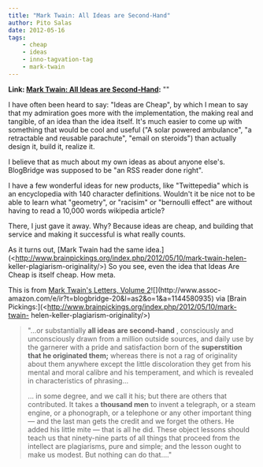 ```yaml
---
title: "Mark Twain: All Ideas are Second-Hand"
author: Pito Salas
date: 2012-05-16
tags:
    - cheap
    - ideas
    - inno-tagvation-tag
    - mark-twain
---
```


**Link: [Mark Twain: All Ideas are Second-Hand](None):** ""



I have often been heard to say: "Ideas are Cheap", by which I mean to say that
my admiration goes more with the implementation, the making real and tangible,
of an idea than the idea itself. It's much easier to come up with something
that would be cool and useful ("A solar powered ambulance", "a retractable and
reusable parachute", "email on steroids") than actually design it, build it,
realize it.

I believe that as much about my own ideas as about anyone else's. BlogBridge
was supposed to be "an RSS reader done right".

I have a few wonderful ideas for new products, like "Twittepedia" which is an
encyclopedia with 140 character definitions. Wouldn't it be nice not to be
able to learn what "geometry", or "racisim" or "bernoulli effect" are without
having to read a 10,000 words wikipedia article?

There, I just gave it away. Why? Because ideas are cheap, and building that
service and making it successful is what really counts.

As it turns out, [Mark Twain had the same
idea.](<http://www.brainpickings.org/index.php/2012/05/10/mark-twain-helen-
keller-plagiarism-originality/>) So you see, even the idea that Ideas Are
Cheap is itself cheap. How meta.

This is from [Mark Twain's Letters, Volume
2](<http://www.amazon.com/gp/product/1144580935/ref=as_li_ss_tl?ie=UTF8&tag=blogbridge-20&linkCode=as2&camp=1789&creative=390957&creativeASIN=1144580935>)![](http://www.assoc-
amazon.com/e/ir?t=blogbridge-20&l=as2&o=1&a=1144580935) via [Brain
Pickings:](<http://www.brainpickings.org/index.php/2012/05/10/mark-twain-
helen-keller-plagiarism-originality/>)

> "…or substantially **all ideas are second-hand** , consciously and
> unconsciously drawn from a million outside sources, and daily use by the
> garnerer with a pride and satisfaction born of the **superstition that he
> originated them;** whereas there is not a rag of originality about them
> anywhere except the little discoloration they get from his mental and moral
> calibre and his temperament, and which is revealed in characteristics of
> phrasing…
>
> … in some degree, and we call it his; but there are others that contributed.
> It takes a **thousand men** to invent a telegraph, or a steam engine, or a
> phonograph, or a telephone or any other important thing — and the last man
> gets the credit and we forget the others. He added his little mite — that is
> all he did. These object lessons should teach us that ninety-nine parts of
> all things that proceed from the intellect are plagiarisms, pure and simple;
> and the lesson ought to make us modest. But nothing can do that…."


